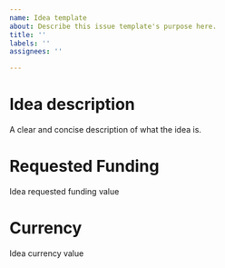 ```yaml
---
name: Idea template
about: Describe this issue template's purpose here.
title: ''
labels: ''
assignees: ''

---
```


# Idea description
A clear and concise description of what the idea is.

# Requested Funding
Idea requested funding value

# Currency
Idea currency value
